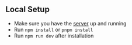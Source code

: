 Local Setup 
----
- Make sure you have the [server](https://github.com/sudheer121/bloxerve) up and running
- Run `npm install` or `pnpm install` 
- Run `npm run dev` after installation
